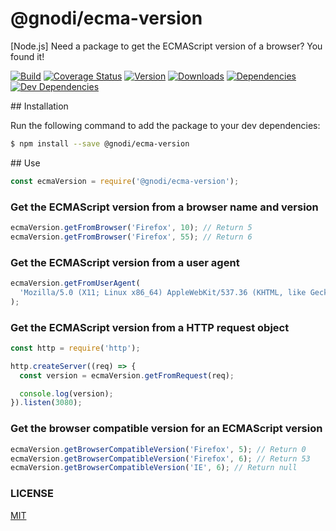 # @gnodi/ecma-version

[Node.js] Need a package to get the ECMAScript version of a browser? You found it!

[![Build][build-image]][build-url]
[![Coverage Status][coverage-image]][coverage-url]
[![Version][version-image]][version-url]
[![Downloads][downloads-image]][downloads-url]
[![Dependencies][dependencies-image]][dependencies-url]
[![Dev Dependencies][dev-dependencies-image]][dev-dependencies-url]

## Installation

Run the following command to add the package to your dev dependencies:
```sh
$ npm install --save @gnodi/ecma-version
```

## Use
```js
const ecmaVersion = require('@gnodi/ecma-version');
```

### Get the ECMAScript version from a browser name and version
```js
ecmaVersion.getFromBrowser('Firefox', 10); // Return 5
ecmaVersion.getFromBrowser('Firefox', 55); // Return 6
```

### Get the ECMAScript version from a user agent
```js
ecmaVersion.getFromUserAgent(
  'Mozilla/5.0 (X11; Linux x86_64) AppleWebKit/537.36 (KHTML, like Gecko) Ubuntu Chromium/53.0.2785.143 Chrome/53.0.2785.143 Safari/537.36'
);
```

### Get the ECMAScript version from a HTTP request object
```js
const http = require('http');

http.createServer((req) => {
  const version = ecmaVersion.getFromRequest(req);

  console.log(version);
}).listen(3080);
```

### Get the browser compatible version for an ECMAScript version
```js
ecmaVersion.getBrowserCompatibleVersion('Firefox', 5); // Return 0
ecmaVersion.getBrowserCompatibleVersion('Firefox', 6); // Return 53
ecmaVersion.getBrowserCompatibleVersion('IE', 6); // Return null
```

### LICENSE

[MIT](LICENSE)

[build-image]: https://img.shields.io/travis/gnodi/ecma-version.svg?style=flat
[build-url]: https://travis-ci.org/gnodi/ecma-version
[coverage-image]:https://coveralls.io/repos/github/gnodi/ecma-version/badge.svg?branch=master
[coverage-url]:https://coveralls.io/github/gnodi/ecma-version?branch=master
[version-image]: https://img.shields.io/npm/v/@gnodi/ecma-version.svg?style=flat
[version-url]: https://npmjs.org/package/@gnodi/ecma-version
[downloads-image]: https://img.shields.io/npm/dm/@gnodi/ecma-version.svg?style=flat
[downloads-url]: https://npmjs.org/package/@gnodi/ecma-version
[dependencies-image]:https://david-dm.org/gnodi/ecma-version.svg
[dependencies-url]:https://david-dm.org/gnodi/ecma-version
[dev-dependencies-image]:https://david-dm.org/gnodi/ecma-version/dev-status.svg
[dev-dependencies-url]:https://david-dm.org/gnodi/ecma-version#info=devDependencies
